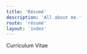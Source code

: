 ```yaml
---
title: 'Résumé'  
description: 'All about me.'  
route: 'résumé'  
layout: 'index'  
---
```


Curriculum Vitae
